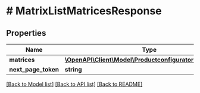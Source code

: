 # # MatrixListMatricesResponse


## Properties 


Name | Type | Description | Notes
------------ | ------------- | ------------- | -------------
**matrices**| [**\OpenAPI\Client\Model\ProductconfiguratormatrixEntity[]**](ProductconfiguratormatrixEntity.md) |   | [optional]
**next_page_token**| **string** |   | [optional]


[[Back to Model list]](../../README.md#models) [[Back to API list]](../../README.md#endpoints) [[Back to README]](../../README.md)

